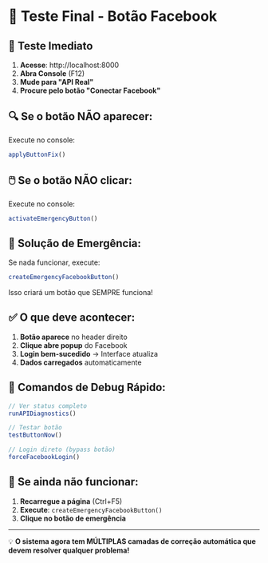 # 🎯 Teste Final - Botão Facebook

## 🚀 Teste Imediato

1. **Acesse**: http://localhost:8000
2. **Abra Console** (F12)
3. **Mude para "API Real"**
4. **Procure pelo botão "Conectar Facebook"**

## 🔍 Se o botão NÃO aparecer:

Execute no console:
```javascript
applyButtonFix()
```

## 🖱️ Se o botão NÃO clicar:

Execute no console:
```javascript
activateEmergencyButton()
```

## 🚨 Solução de Emergência:

Se nada funcionar, execute:
```javascript
createEmergencyFacebookButton()
```

Isso criará um botão que SEMPRE funciona!

## ✅ O que deve acontecer:

1. **Botão aparece** no header direito
2. **Clique abre popup** do Facebook
3. **Login bem-sucedido** → Interface atualiza
4. **Dados carregados** automaticamente

## 🔧 Comandos de Debug Rápido:

```javascript
// Ver status completo
runAPIDiagnostics()

// Testar botão
testButtonNow()

// Login direto (bypass botão)
forceFacebookLogin()
```

## 📱 Se ainda não funcionar:

1. **Recarregue a página** (Ctrl+F5)
2. **Execute**: `createEmergencyFacebookButton()`
3. **Clique no botão de emergência**

---

💡 **O sistema agora tem MÚLTIPLAS camadas de correção automática que devem resolver qualquer problema!**